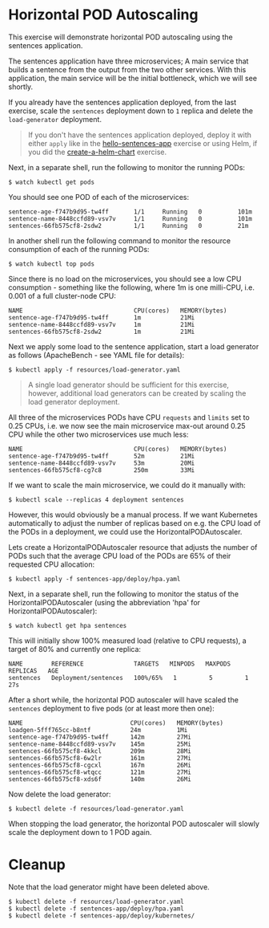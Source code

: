 # Horizontal POD Autoscaling

This exercise will demonstrate horizontal POD autoscaling using the sentences
application.

The sentences application have three microservices; A main service that builds a
sentence from the output from the two other services. With this application, the
main service will be the initial bottleneck, which we will see shortly.

If you already have the sentences application deployed, 
from the last exercise, scale the `sentences` deployment down to
`1` replica and delete the `load-generator` deployment.

> If you don't have the sentences application deployed,
> deploy it with either `apply` like in the 
> [hello-sentences-app](hello-sentences-app.md#running-the-sentences-application-on-kubernetes)
> exercise or using Helm, if you did the [create-a-helm-chart](create-a-helm-chart.md) exercise.

Next, in a separate shell, run the following to monitor the running PODs:

```shell
$ watch kubectl get pods
```

You should see one POD of each of the microservices:

```
sentence-age-f747b9d95-tw4ff       1/1     Running   0          101m
sentence-name-8448ccfd89-vsv7v     1/1     Running   0          101m
sentences-66fb575cf8-2sdw2         1/1     Running   0          21m
```

In another shell run the following command to monitor the resource consumption
of each of the running PODs:

```shell
$ watch kubectl top pods
```

Since there is no load on the microservices, you should see a low CPU
consumption - something like the following, where 1m is one milli-CPU,
i.e. 0.001 of a full cluster-node CPU:

```
NAME                               CPU(cores)   MEMORY(bytes)
sentence-age-f747b9d95-tw4ff       1m           21Mi            
sentence-name-8448ccfd89-vsv7v     1m           21Mi            
sentences-66fb575cf8-2sdw2         1m           21Mi 
```

Next we apply some load to the sentence application, start a load generator as
follows (ApacheBench - see YAML file for details):

```shell
$ kubectl apply -f resources/load-generator.yaml
```

> A single load generator should be sufficient for this exercise, however,
> additional load generators can be created by scaling the load generator
> deployment.

All three of the microservices PODs have CPU `requests` and `limits` set to 0.25
CPUs, i.e. we now see the main microservice max-out around 0.25 CPU while the
other two microservices use much less:

```
NAME                               CPU(cores)   MEMORY(bytes)
sentence-age-f747b9d95-tw4ff       52m          21Mi
sentence-name-8448ccfd89-vsv7v     53m          20Mi
sentences-66fb575cf8-cg7c8         250m         33Mi
```

If we want to scale the main microservice, we could do it manually with:

```shell
$ kubectl scale --replicas 4 deployment sentences
```

However, this would obviously be a manual process. If we want Kubernetes
automatically to adjust the number of replicas based on e.g. the CPU load of the
PODs in a deployment, we could use the HorizontalPODAutoscaler.

Lets create a HorizontalPODAutoscaler resource that adjusts the number of PODs
such that the average CPU load of the PODs are 65% of their requested CPU
allocation:

```shell
$ kubectl apply -f sentences-app/deploy/hpa.yaml
```

Next, in a separate shell, run the following to monitor the status of the
HorizontalPODAutoscaler (using the abbreviation 'hpa' for
HorizontalPODAutoscaler):

```shell
$ watch kubectl get hpa sentences
```

This will initially show 100% measured load (relative to CPU requests), a target
of 80% and currently one replica:

```
NAME        REFERENCE              TARGETS   MINPODS   MAXPODS   REPLICAS   AGE
sentences   Deployment/sentences   100%/65%   1         5         1          27s
```

After a short while, the horizontal POD autoscaler will have scaled the
`sentences` deployment to five pods (or at least more then one):

```
NAME                              CPU(cores)   MEMORY(bytes)
loadgen-5fff765cc-b8ntf           24m          1Mi
sentence-age-f747b9d95-tw4ff      142m         27Mi
sentence-name-8448ccfd89-vsv7v    145m         25Mi
sentences-66fb575cf8-4kkcl        209m         28Mi
sentences-66fb575cf8-6w2lr        161m         27Mi
sentences-66fb575cf8-cgcxl        167m         26Mi
sentences-66fb575cf8-wtqcc        121m         27Mi
sentences-66fb575cf8-xds6f        140m         26Mi
```

Now delete the load generator:

```shell
$ kubectl delete -f resources/load-generator.yaml
```

When stopping the load generator, the horizontal POD autoscaler will slowly
scale the deployment down to 1 POD again.

# Cleanup

Note that the load generator might have been deleted above.

```shell
$ kubectl delete -f resources/load-generator.yaml
$ kubectl delete -f sentences-app/deploy/hpa.yaml
$ kubectl delete -f sentences-app/deploy/kubernetes/
```
